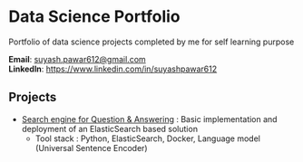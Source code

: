 # Data Science Portfolio
Portfolio of data science projects completed by me for self learning purpose

<b>Email</b>: suyash.pawar612@gmail.com <br />
<b>LinkedIn</b>: https://www.linkedin.com/in/suyashpawar612

## Projects
  - [Search engine for Question & Answering](https://github.com/suyash612/data-science-portfolio/tree/main/Search-engine-for-Q%26A) : Basic implementation and deployment of an ElasticSearch based solution
    - Tool stack : Python, ElasticSearch, Docker, Language model (Universal Sentence Encoder)
